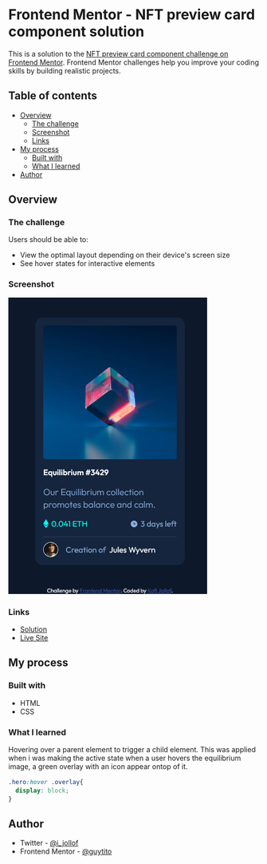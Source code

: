 # Frontend Mentor - NFT preview card component solution

This is a solution to the [NFT preview card component challenge on Frontend Mentor](https://www.frontendmentor.io/challenges/nft-preview-card-component-SbdUL_w0U). Frontend Mentor challenges help you improve your coding skills by building realistic projects. 

## Table of contents

- [Overview](#overview)
  - [The challenge](#the-challenge)
  - [Screenshot](#screenshot)
  - [Links](#links)
- [My process](#my-process)
  - [Built with](#built-with)
  - [What I learned](#what-i-learned)
- [Author](#author)


## Overview

### The challenge

Users should be able to:

- View the optimal layout depending on their device's screen size
- See hover states for interactive elements

### Screenshot

![](./screenshot.jpg)

### Links

- [Solution](https://www.frontendmentor.io/solutions/a-simple-card-component-using-html-and-css-qHwN0Mijo)
- [Live Site](https://nft-card-fm.netlify.app/)

## My process

### Built with

- HTML
- CSS

### What I learned

Hovering over a parent element to trigger a child element. This was applied when i was making the active state when a user hovers the equilibrium image, a green overlay with an icon appear ontop of it.

```css
.hero:hover .overlay{
  display: block;
}
```


## Author

- Twitter - [@i_jollof](https://www.twitter.com/i_jollof)
- Frontend Mentor - [@guytito](https://www.frontendmentor.io/profile/GuyTito)


